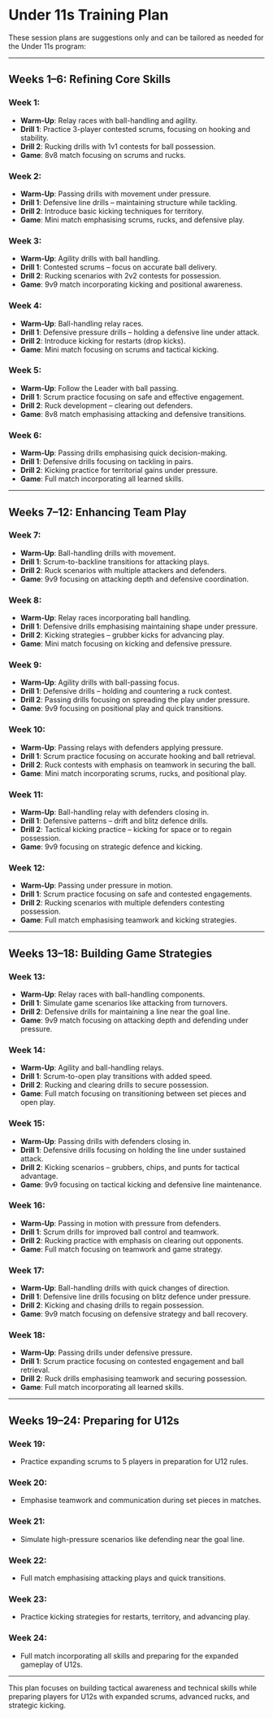 # **Under 11s Training Plan**

These session plans are suggestions only and can be tailored as needed for the Under 11s program:

---

## **Weeks 1–6: Refining Core Skills**

### **Week 1:**
- **Warm-Up**: Relay races with ball-handling and agility.
- **Drill 1**: Practice 3-player contested scrums, focusing on hooking and stability.
- **Drill 2**: Rucking drills with 1v1 contests for ball possession.
- **Game**: 8v8 match focusing on scrums and rucks.

### **Week 2:**
- **Warm-Up**: Passing drills with movement under pressure.
- **Drill 1**: Defensive line drills – maintaining structure while tackling.
- **Drill 2**: Introduce basic kicking techniques for territory.
- **Game**: Mini match emphasising scrums, rucks, and defensive play.

### **Week 3:**
- **Warm-Up**: Agility drills with ball handling.
- **Drill 1**: Contested scrums – focus on accurate ball delivery.
- **Drill 2**: Rucking scenarios with 2v2 contests for possession.
- **Game**: 9v9 match incorporating kicking and positional awareness.

### **Week 4:**
- **Warm-Up**: Ball-handling relay races.
- **Drill 1**: Defensive pressure drills – holding a defensive line under attack.
- **Drill 2**: Introduce kicking for restarts (drop kicks).
- **Game**: Mini match focusing on scrums and tactical kicking.

### **Week 5:**
- **Warm-Up**: Follow the Leader with ball passing.
- **Drill 1**: Scrum practice focusing on safe and effective engagement.
- **Drill 2**: Ruck development – clearing out defenders.
- **Game**: 8v8 match emphasising attacking and defensive transitions.

### **Week 6:**
- **Warm-Up**: Passing drills emphasising quick decision-making.
- **Drill 1**: Defensive drills focusing on tackling in pairs.
- **Drill 2**: Kicking practice for territorial gains under pressure.
- **Game**: Full match incorporating all learned skills.

---

## **Weeks 7–12: Enhancing Team Play**

### **Week 7:**
- **Warm-Up**: Ball-handling drills with movement.
- **Drill 1**: Scrum-to-backline transitions for attacking plays.
- **Drill 2**: Ruck scenarios with multiple attackers and defenders.
- **Game**: 9v9 focusing on attacking depth and defensive coordination.

### **Week 8:**
- **Warm-Up**: Relay races incorporating ball handling.
- **Drill 1**: Defensive drills emphasising maintaining shape under pressure.
- **Drill 2**: Kicking strategies – grubber kicks for advancing play.
- **Game**: Mini match focusing on kicking and defensive pressure.

### **Week 9:**
- **Warm-Up**: Agility drills with ball-passing focus.
- **Drill 1**: Defensive drills – holding and countering a ruck contest.
- **Drill 2**: Passing drills focusing on spreading the play under pressure.
- **Game**: 9v9 focusing on positional play and quick transitions.

### **Week 10:**
- **Warm-Up**: Passing relays with defenders applying pressure.
- **Drill 1**: Scrum practice focusing on accurate hooking and ball retrieval.
- **Drill 2**: Ruck contests with emphasis on teamwork in securing the ball.
- **Game**: Mini match incorporating scrums, rucks, and positional play.

### **Week 11:**
- **Warm-Up**: Ball-handling relay with defenders closing in.
- **Drill 1**: Defensive patterns – drift and blitz defence drills.
- **Drill 2**: Tactical kicking practice – kicking for space or to regain possession.
- **Game**: 9v9 focusing on strategic defence and kicking.

### **Week 12:**
- **Warm-Up**: Passing under pressure in motion.
- **Drill 1**: Scrum practice focusing on safe and contested engagements.
- **Drill 2**: Rucking scenarios with multiple defenders contesting possession.
- **Game**: Full match emphasising teamwork and kicking strategies.

---

## **Weeks 13–18: Building Game Strategies**

### **Week 13:**
- **Warm-Up**: Relay races with ball-handling components.
- **Drill 1**: Simulate game scenarios like attacking from turnovers.
- **Drill 2**: Defensive drills for maintaining a line near the goal line.
- **Game**: 9v9 match focusing on attacking depth and defending under pressure.

### **Week 14:**
- **Warm-Up**: Agility and ball-handling relays.
- **Drill 1**: Scrum-to-open play transitions with added speed.
- **Drill 2**: Rucking and clearing drills to secure possession.
- **Game**: Full match focusing on transitioning between set pieces and open play.

### **Week 15:**
- **Warm-Up**: Passing drills with defenders closing in.
- **Drill 1**: Defensive drills focusing on holding the line under sustained attack.
- **Drill 2**: Kicking scenarios – grubbers, chips, and punts for tactical advantage.
- **Game**: 9v9 focusing on tactical kicking and defensive line maintenance.

### **Week 16:**
- **Warm-Up**: Passing in motion with pressure from defenders.
- **Drill 1**: Scrum drills for improved ball control and teamwork.
- **Drill 2**: Rucking practice with emphasis on clearing out opponents.
- **Game**: Full match focusing on teamwork and game strategy.

### **Week 17:**
- **Warm-Up**: Ball-handling drills with quick changes of direction.
- **Drill 1**: Defensive line drills focusing on blitz defence under pressure.
- **Drill 2**: Kicking and chasing drills to regain possession.
- **Game**: 9v9 match focusing on defensive strategy and ball recovery.

### **Week 18:**
- **Warm-Up**: Passing drills under defensive pressure.
- **Drill 1**: Scrum practice focusing on contested engagement and ball retrieval.
- **Drill 2**: Ruck drills emphasising teamwork and securing possession.
- **Game**: Full match incorporating all learned skills.

---

## **Weeks 19–24: Preparing for U12s**

### **Week 19:**
- Practice expanding scrums to 5 players in preparation for U12 rules.

### **Week 20:**
- Emphasise teamwork and communication during set pieces in matches.

### **Week 21:**
- Simulate high-pressure scenarios like defending near the goal line.

### **Week 22:**
- Full match emphasising attacking plays and quick transitions.

### **Week 23:**
- Practice kicking strategies for restarts, territory, and advancing play.

### **Week 24:**
- Full match incorporating all skills and preparing for the expanded gameplay of U12s.

---

This plan focuses on building tactical awareness and technical skills while preparing players for U12s with expanded scrums, advanced rucks, and strategic kicking.